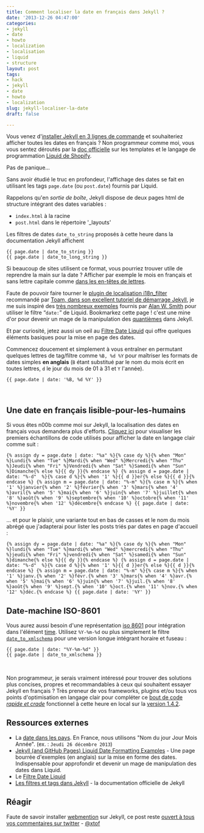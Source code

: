 ```yaml
---
title: Comment localiser la date en français dans Jekyll ?
date: '2013-12-26 04:47:00'
categories:
- jekyll
- date
- howto
- localization
- localisation
- liquid
- structure
layout: post
tags:
- hack
- jekyll
- date
- howto
- localization
slug: jekyll-localiser-la-date
draft: false

---
```

Vous venez d'[installer Jekyll en 3 lignes de commande](http://jekyllrb.com/docs/quickstart/) et souhaiteriez afficher toutes les dates en français ? Non programmeur comme moi, vous vous sentez déroutés par la [doc officielle](http://jekyllrb.com/docs/templates/) sur les templates et le langage de programmation [Liquid de Shopify](http://docs.shopify.com/themes/liquid-basics).

Pas de panique... 

Sans avoir étudié le truc en profondeur, l'affichage des dates se fait en utilisant les tags <code>page.date</code> (ou `post.date`) fournis par Liquid. 

Rappelons qu'en *sortie de boîte*, Jekyll dispose de deux pages html de structure intégrant des dates variables :  

* `index.html` à la racine 
* `post.html` dans le répertoire '_layouts'

Les filtres de dates `date_to_string` proposés à cette heure dans la documentation Jekyll affichent 

	{{ page.date | date_to_string }}
	{{ page.date | date_to_long_string }}

Si beaucoup de sites utilisent ce format, vous pourriez trouver utile de reprendre la main sur la date ? 
Afficher par exemple le mois en français et sans lettre capitale comme [dans les en-têtes de lettres](http://fr.wikipedia.org/wiki/Date#Dans_des_lettres). 

Faute de pouvoir faire tourner le [plugin de localisation i18n_filter](https://github.com/gacha/gacha.id.lv/blob/master/_plugins/i18n_filter.rb) recommandé par [Toam, dans son excellent tutoriel de démarrage Jekyll](http://www.toam.fr/20-05-2013-guide-demarrage-jekyll/), je me suis inspiré des [très nombreux exemples](http://alanwsmith.com/jekyll-liquid-date-formatting-examples) fournis par <span class="h-card">[Alan W. Smith](http://alanwsmith.com)</span> pour utiliser le filtre “`date:`” de Liquid. 
Bookmarkez cette page ! c'est une mine d'or pour devenir un mage de la manipulation des [quantièmes](http://fr.wiktionary.org/wiki/quanti%C3%A8me#Nom_commun) dans Jekyll. 

Et par curiosité, jetez aussi un oeil au [Filtre Date Liquid](http://docs.shopify.com/themes/liquid-basics/output#date) qui offre quelques éléments basiques pour la mise en page des dates. 

Commencez doucement et simplement à vous entraîner en permutant quelques lettres de tag/filtre comme  `%B, %d %Y` pour maîtriser les formats de dates simples **en anglais** (`B` étant substitué par le nom du mois écrit en toutes lettres, `d` le jour du mois de 01 à 31 et `Y` l'année). 
  
	{{ page.date | date: '%B, %d %Y' }}

<br>  
  
  
## Une date en français lisible-pour-les-humains 

Si vous êtes n00b comme moi sur Jekyll, la localisation des dates en français vous demandera plus d'efforts. [Cliquez ici](http://christopheducamp.com/w/Jekyll-localiser-la-date#localisation_du_mois) pour visualiser les premiers échantillons de code utilisés pour afficher la date en langage clair comme suit : 

	{% assign dy = page.date | date: "%a" %}{% case dy %}{% when "Mon" %}Lundi{% when "Tue" %}Mardi{% when "Wed" %}Mercredi{% when "Thu" %}Jeudi{% when "Fri" %}Vendredi{% when "Sat" %}Samedi{% when "Sun" %}Dimanche{% else %}{{ dy }}{% endcase %} {% assign d = page.date | date: "%-d"  %}{% case d %}{% when '1' %}{{ d }}er{% else %}{{ d }}{% endcase %} {% assign m = page.date | date: "%-m" %}{% case m %}{% when '1' %}janvier{% when '2' %}février{% when '3' %}mars{% when '4' %}avril{% when '5' %}mai{% when '6' %}juin{% when '7' %}juillet{% when '8' %}août{% when '9' %}septembre{% when '10' %}octobre{% when '11' %}novembre{% when '12' %}décembre{% endcase %} {{ page.date | date: '%Y' }}

... et pour le plaisir, une variante tout en bas de casses et le nom du mois abrégé que j'adapterai pour lister les posts triés par dates en page d'accueil : 

	{% assign dy = page.date | date: "%a" %}{% case dy %}{% when "Mon" %}lundi{% when "Tue" %}mardi{% when "Wed" %}mercredi{% when "Thu" %}jeudi{% when "Fri" %}vendredi{% when "Sat" %}samedi{% when "Sun" %}dimanche{% else %}{{ dy }}{% endcase %} {% assign d = page.date | date: "%-d"  %}{% case d %}{% when '1' %}{{ d }}er{% else %}{{ d }}{% endcase %} {% assign m = page.date | date: "%-m" %}{% case m %}{% when '1' %}janv.{% when '2' %}févr.{% when '3' %}mars{% when '4' %}avr.{% when '5' %}mai{% when '6' %}juin{% when '7' %}juil.{% when '8' %}août{% when '9' %}sept.{% when '10' %}oct.{% when '11' %}nov.{% when '12' %}déc.{% endcase %} {{ page.date | date: '%Y' }}
	
## Date-machine ISO-8601 

Vous aurez aussi besoin d'une représentation [iso 8601](http://christopheducamp.com/w/ISO_8601#ISO_8601) pour intégration dans l'élément [time](http://html5doctor.com/the-time-element/). Utilisez `%Y-%m-%d` ou plus simplement le filtre <code>[date_to_xmlschema](http://jekyllrb.com/docs/templates/#filters)</code> pour une version longue intégrant horaire et fuseau : 

	{{ page.date | date: "%Y-%m-%d" }} 
	{{ page.date | date_to_xmlschema }} 

<br>


Non programmeur, je serais vraiment intéressé pour trouver des solutions plus concises, propres et recommandables à ceux qui souhaitent essayer Jekyll en français ? 
Très preneur de vos frameworks, plugins et/ou tous vos points d'optimisation en langage clair pour compléter ce [bout de code *rapide et crade*](http://christopheducamp.com/w/Jekyll-localiser-la-date#localisation_du_mois) fonctionnel à cette heure en local sur la [version 1.4.2](http://jekyllrb.com/news/2013/12/17/jekyll-1-4-2-released/). 

## Ressources externes 

* La [date dans les pays](http://fr.wikipedia.org/wiki/Date#La_date_dans_les_pays). En France, nous utilisons  "Nom du jour Jour Mois Année". (ex. : `Jeudi 26 décembre 2013`)
* [Jekyll (and GitHub Pages) Liquid Date Formatting Examples](http://alanwsmith.com/jekyll-liquid-date-formatting-examples) - Une page bourrée d'exemples (en anglais) sur la mise en forme des dates. Indispensable pour approfondir et devenir un mage de manipulation des dates dans Liquid.
* Le [Filtre Date Liquid](http://docs.shopify.com/themes/liquid-basics/output#date)
* [Les filtres et tags dans Jekyll](http://jekyllrb.com/docs/templates/) - la documentation officielle de Jekyll

## Réagir  
Faute de savoir installer [webmention](http://indiewebcamp.com/webmention) sur Jekyll, ce post reste  <span rel="syndication" class="u-syndication">[ouvert à tous vos commentaires sur twitter](https://twitter.com/xtof_fr/statuses/416076519794946048)</span> - [@xtof](http://twitter.com/xtof_fr)
